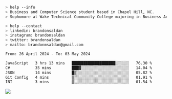 ````bash
> help --info
> Business and Computer Science student based in Chapel Hill, NC.
> Sophomore at Wake Technical Community College majoring in Business Administration.
````

````bash
> help --contact
> linkedin: brandonsaldan
> instagram: brandonsaldan
> twitter: brandonsaldan
> mailto: brandonmsaldan@gmail.com
````

<!--START_SECTION:waka-->

```txt
From: 26 April 2024 - To: 03 May 2024

JavaScript   3 hrs 13 mins   ███████████████████░░░░░░   76.30 %
C#           35 mins         ███▓░░░░░░░░░░░░░░░░░░░░░   14.04 %
JSON         14 mins         █▒░░░░░░░░░░░░░░░░░░░░░░░   05.82 %
Git Config   4 mins          ▒░░░░░░░░░░░░░░░░░░░░░░░░   01.91 %
INI          3 mins          ▒░░░░░░░░░░░░░░░░░░░░░░░░   01.54 %
```

<!--END_SECTION:waka-->

![](https://komarev.com/ghpvc/?username=brandonsaldan&color=6A8AFF)
